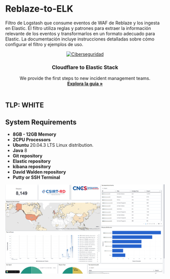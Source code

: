 # Reblaze-to-ELK
Filtro de Logstash que consume eventos de WAF de Reblaze y los ingesta en Elastic. El filtro utiliza reglas y patrones para extraer la información relevante de los eventos y transformarlos en un formato adecuado para Elastic. La documentación incluye instrucciones detalladas sobre cómo configurar el filtro y ejemplos de uso.


<p align="center">
  <a href="https://github.com/othneildrew/Best-README-Template">
    <img width="946" alt="Ciberseguridad" src="https://user-images.githubusercontent.com/46871300/125079966-38ef8380-e092-11eb-9b5e-8bd0314d9274.PNG">
  </a>
 
   <h3 align="center">Cloudflare to Elastic Stack</h3>

  <p align="center">
    We provide the first steps to new incident management teams.
    <br />
    <a href="https://github.com/othneildrew/Best-README-Template"><strong>Explora la guia »</strong></a>
    <br />
    <br />
  </p>
</p>



## TLP: WHITE

## System Requirements

- **8GB - 12GB Memory**
- **2CPU Processors**
- **Ubuntu** 20.04.3 LTS Linux distribution.
- **Java** 8
- **Git repository**
- **Elastic repository** 
- **kibana repository**
- **David Walden repository**
- **Putty or SSH Terminal**


<img width="960" alt="Dashboard" src="https://raw.githubusercontent.com/csirt-rd/Reblaze-to-ELK/main/Reblaze.png">

